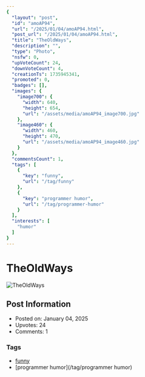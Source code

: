 ```yaml
---
{
  "layout": "post",
  "id": "amoAP94",
  "url": "/2025/01/04/amoAP94.html",
  "post_url": "/2025/01/04/amoAP94.html",
  "title": "TheOldWays",
  "description": "",
  "type": "Photo",
  "nsfw": 0,
  "upVoteCount": 24,
  "downVoteCount": 4,
  "creationTs": 1735945341,
  "promoted": 0,
  "badges": [],
  "images": {
    "image700": {
      "width": 640,
      "height": 654,
      "url": "/assets/media/amoAP94_image700.jpg"
    },
    "image460": {
      "width": 460,
      "height": 470,
      "url": "/assets/media/amoAP94_image460.jpg"
    }
  },
  "commentsCount": 1,
  "tags": [
    {
      "key": "funny",
      "url": "/tag/funny"
    },
    {
      "key": "programmer humor",
      "url": "/tag/programmer-humor"
    }
  ],
  "interests": [
    "humor"
  ]
}
---
```


# TheOldWays

![TheOldWays](/assets/media/amoAP94_image700.jpg)

## Post Information

- Posted on: January 04, 2025
- Upvotes: 24
- Comments: 1

### Tags

- [funny](/tag/funny)
- [programmer humor](/tag/programmer humor)
